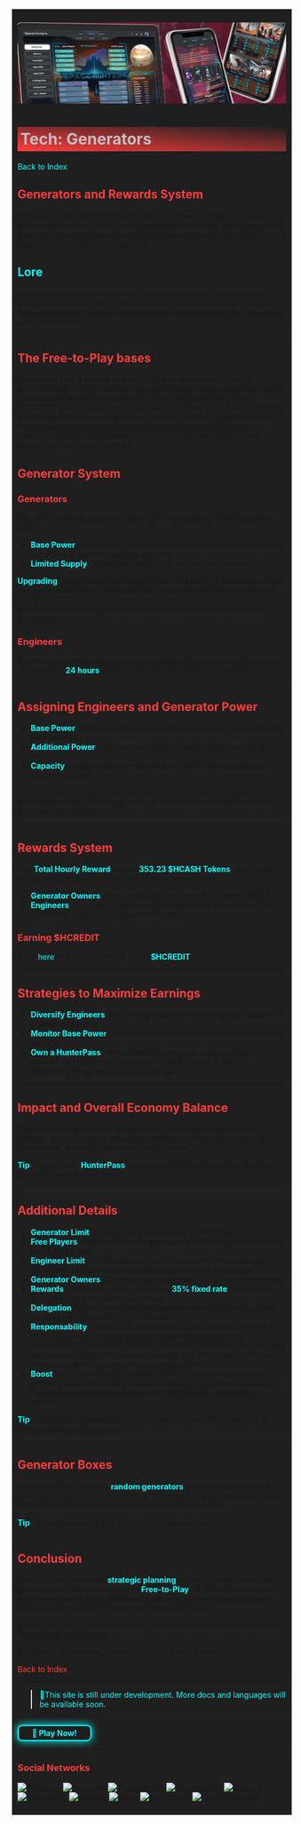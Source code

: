 <div style="background-color:#1F1F1F; padding:10px;">

![UI-Banner](../../../static/img/UI-Banner.jpg)
# <div style="background: linear-gradient(185deg, #1F1F1F, #FF3D3D); padding: 5px; color: #FFFFFF;"><span style="color:#c0c0c0"> Tech: Generators
[<span style="color:#00FFFF">Back to Index</span>](../../../index.md)


## **<span style="color:#FF3D3D">Generators and Rewards System</span>**

*Welcome to the **Generators** game mode, a **Free-to-Play** system for new players and communities. Below you'll find an in-depth guide explaining how the generator system works, how to earn rewards, and tips on maximizing your $HCASH earnings.*


## **<span style="color:#00FFFF">Lore</span>**
*Our space colony needs help with the machines that power oxygen, propulsion, and everything that keeps us alive and evolving. We are hiring independent leaders and engineers to help sustain the ecosystem with their talents.*

---

## **<span style="color:#FF3D3D">The Free-to-Play bases</span>**
Generators play a **crucial role** in the free-to-play strategy and is powered by $HCREDIT earned only by the community engagement and participation with the project vision. There are many ways to earn $HCREDIT and we keep  adding new ways to make it more engaging and rewarding. The  free-to-play bases are designed to be a **starting point** for new players and communities to get familiar with the game mechanics and to earn rewards by supporting us and their favorite communities partnered with us.

## **<span style="color:#FF3D3D">Generator System</span>**


### **<span style="color:#FF3D3D">Generators</span>**
You can purchase generators from the in-game store. Each generator has:
- **<span style="color:#00FFFF">Base Power**: This determines the initial earning potential and provide the ability to earn without any engineer.
- **<span style="color:#00FFFF">Limited Supply**: Generators are limited, so acquire them early.

 **<span style="color:#00FFFF">Upgrading**: Generators can be upgraded up to level 55 with **HunterPass** and up to level 5 without HunterPass. Upgrades cost $HCASH tokens and $HCREDIT tokens, the experience is earned based on the owner activity, number of engineers used every hour and player missions completed.


### **<span style="color:#FF3D3D">Engineers</span>**
Engineers are assigned to generators to boost their power and rewards. They last for **<span style="color:#00FFFF">24 hours** and are essential for maximizing income.

---

## **<span style="color:#FF3D3D">Assigning Engineers and Generator Power</span>**

- **<span style="color:#00FFFF">Base Power**: Each generator starts with a base power contributing to your rewards.
- **<span style="color:#00FFFF">Additional Power**: Engineers assigned to generators increase the power.
- **<span style="color:#00FFFF">Capacity**: Lower-power generators have more contract capacity to attract engineers. 

Generator owners can share their generator number to help others find and support them. This is a great way to build a community and earn more rewards together.

---

## **<span style="color:#FF3D3D">Rewards System</span>**

The **<span style="color:#00FFFF">Total Hourly Reward** pool is **<span style="color:#00FFFF">353.23 $HCASH Tokens**, distributed based on each generator's power. Here's how it's split:

- **<span style="color:#00FFFF">Generator Owners**: Receive a fixed portion of the rewards (35%).
- **<span style="color:#00FFFF">Engineers**: Rewards vary based on the generator's power and the number of engineers assigned(65% split).

### **<span style="color:#FF3D3D">Earning $HCREDIT</span>**
Click [<span style="color:#00FFFF">here](/hcash_credit.md) to learn everything about **<span style="color:#00FFFF">$HCREDIT**.

---

## **<span style="color:#FF3D3D">Strategies to Maximize Earnings</span>**

- **<span style="color:#00FFFF">Diversify Engineers**: Assign engineers across multiple generators to maximize rewards.
- **<span style="color:#00FFFF">Monitor Base Power**: Generators with higher base power offer larger rewards.
- **<span style="color:#00FFFF">Own a HunterPass**: With HunterPass you can assign double egeneers to generators also eartn up to 5% more $HCASH depending the generator you participate.

---

## **<span style="color:#FF3D3D">Impact and Overall Economy Balance</span>**
The number of generators and engineer capacity is tied to active players. The game store adjusts availability based on the number of participants, ensuring fair access to all players.

**<span style="color:#00FFFF">Tip**: Players with **<span style="color:#00FFFF">HunterPass** receive notifications 10 minutes before generators are replenished.

---

## **<span style="color:#FF3D3D">Additional Details</span>**

- **<span style="color:#00FFFF">Generator Limit**: Players can own up to **28 generators**.
- **<span style="color:#00FFFF">Free Players**: Can own **2 active generators**. Unlocking more requires the **HunterPass**.
- **<span style="color:#00FFFF">Engineer Limit**: No limit on engineers, but only **10 engineers per generator**. HunterPass users can assign up to **20 engineers**.
- **<span style="color:#00FFFF">Generator Owners**: Cannot assign engineers to their own generators.
- **<span style="color:#00FFFF">Rewards**: Generator owners receive a **<span style="color:#00FFFF">35% fixed rate** of the total reward (up to **50%** with HunterPass).
- **<span style="color:#00FFFF">Delegation**: With HunterPass you can delegate the funtion to keep working your generator to a designed user.
- **<span style="color:#00FFFF">Responsability**: Generators are lifetime assets, owners not need to invest or spend tokens to keep them active but they has a responsability to power it on every one hour, otherwhise the players which added engineers will stop earning too. This is a cooperative interaction, both parts should work toghether.
- **<span style="color:#00FFFF">Boost**: Generators and Engineers efficency can be improved with amazing boost items. All necessary parts for upgrade or Skill Books can be bought from game store with $HCASH or adquired from events.

**<span style="color:#00FFFF">Tip**: Promote your generator to maximize your rewards by recruiting players to assign engineers.

---

## **<span style="color:#FF3D3D">Generator Boxes</span>**
Generator Boxes provide **<span style="color:#00FFFF">random generators** when unpacked from the store. Each box contain 1 Generator. The unpacking provide one of the 25 different Generators based on their drop chance rate.

**<span style="color:#00FFFF">Tip**: HunterPass users can get priority in queue if apply.

---

## **<span style="color:#FF3D3D">Conclusion</span>**

Our system encourages **<span style="color:#00FFFF">strategic planning** with engineers and active participation. The combination of **<span style="color:#00FFFF">Free-to-Play**, $HCREDIT acquisition and management, and a **balanced economy** promotes mass adoption and support for all communities and content creators.

Explore all options to maximize your rewards and enjoy **Space Hunters: The Reborn** to its fullest!

For further information, check the in-game help section.


[<span style="color:#FF3D3D">Back to Index</span>](../../../index.md)
<hr>

><span style="color:#00FFFF"> 🔧This site is still under development. More docs and languages will be available soon.</span>
<hr>
<a href="https://spacehunters.online" style="text-decoration:none;">
  <div style="display:inline-block; padding:4px 24px; background-color:#1F1F1F; color:#00FFFF; border: 2px solid #00FFFF; border-radius:8px; font-weight:bold; box-shadow: 0px 0px 15px #00FFFF; transition: background-color 0.3s, box-shadow 0.3s;">
    🚀 Play Now!
  </div>
</a>

<style>
  a:hover div {
    background-color: #00FFFF;
    color: #1F1F1F;
    box-shadow: 0px 0px 25px #00FFFF;
  }
</style>
****

### <span style="color:#FF3D3D"> Social Networks </span>

[![Telegram](https://img.shields.io/badge/Telegram-BOT-26A5E4?style=plastic&logo=telegram)](https://t.me/SpaceHuntersBot)
[![Telegram](https://img.shields.io/badge/Telegram-Announcements-26A5E4?style=plastic&logo=telegram)](https://t.me/spacehuntersnews)
[![Telegram EN](https://img.shields.io/badge/Telegram-Chat%20ENG-2CA5E0?style=plastic&logo=telegram)](https://t.me/spacehunterss)
[![Telegram EN](https://img.shields.io/badge/Telegram-Chat%20ESP-2CA5E0?style=plastic&logo=telegram)](https://t.me/shspanish)
[![Discord](https://img.shields.io/badge/Discord-Space%20Hunters-7289DA?style=plastic&logo=discord)](https://discord.gg/wpmzyJM9xb)
[![AtomicHub](https://img.shields.io/badge/AtomicHub-Space%20Hunters-EE474C?style=plastic&logo=atomichub)](https://wax.atomichub.io/explorer/collection/wax-mainnet/spacehunterz)
[![GitBook](https://img.shields.io/badge/GitBook-Space%20Hunters-7A8089?style=plastic&logo=gitbook)](https://spaceheroes.gitbook.io/space-hunters)
[![Zealy](https://img.shields.io/badge/Zealy-Space%20Hunters-FF69B4?style=plastic&logo=zealy)](https://zealy.io/cw/spacehuntersthereborn/invite/UroI4c6fhtB3SX65siHBX)
[![PlayToEarn](https://img.shields.io/badge/PlayToEarn-Space%20Hunters-34C759?style=plastic&logo=playtoearn)](https://playtoearn.com/blockchaingame/space-hunters-the-reborn?rel=search)
[![CoinMarketCap](https://img.shields.io/badge/CoinMarketCap-NFTSpaceHunters-03C9A9?style=plastic&logo=coinmarketcap)](https://coinmarketcap.com/community/profile/nftspacehunters/)
